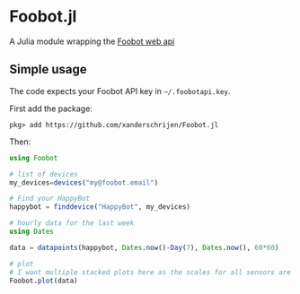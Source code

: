 # Foobot.jl

A Julia module wrapping the [Foobot web api](http://api.foobot.io/apidoc/index.html) 

## Simple usage
The code expects your Foobot API key in `~/.foobotapi.key`.

First add the package:
```
pkg> add https://github.com/xanderschrijen/Foobot.jl
```
Then: 
```julia
using Foobot

# list of devices
my_devices=devices("my@foobot.email")

# Find your HappyBot
happybot = finddevice("HappyBot", my_devices)

# hourly data for the last week
using Dates

data = datapoints(happybot, Dates.now()-Day(7), Dates.now(), 60*60)

# plot
# I want multiple stacked plots here as the scales for all sensors are different
Foobot.plot(data)
```